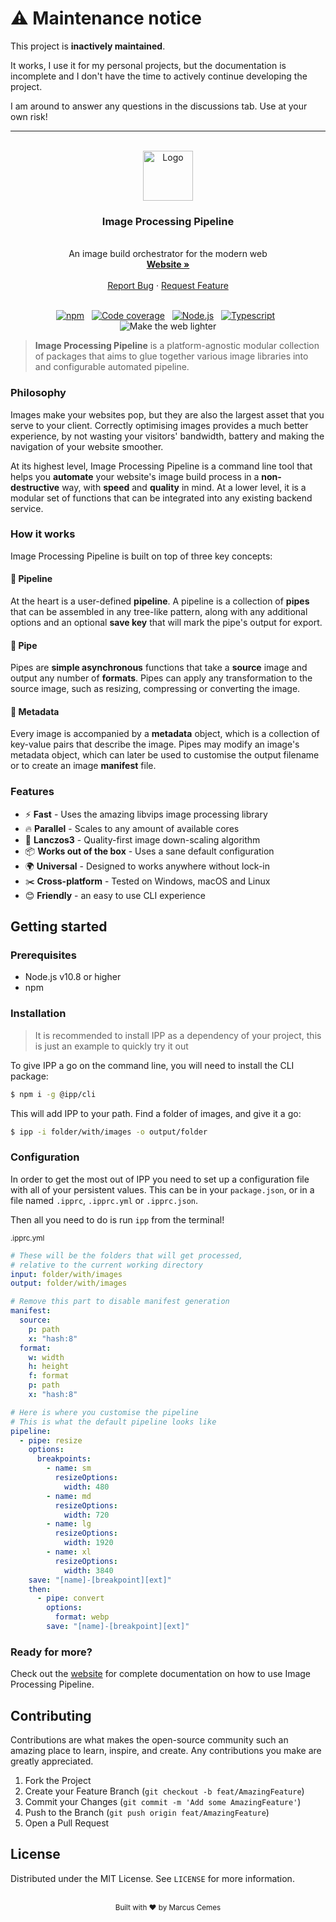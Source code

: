 # ⚠ **Maintenance notice**

This project is **inactively maintained**.

It works, I use it for my personal projects, but the documentation is incomplete and I don't have the time to actively continue developing the project.

I am around to answer any questions in the discussions tab. Use at your own risk!

---

<br />
<div align="center">

  <a href="https://github.com/MarcusCemes/image-processing-pipeline">
    <img src="https://ipp.vercel.app/img/logo.svg" alt="Logo" width="80" height="80">
  </a>
  <h3 align="center">Image Processing Pipeline</h3>

  <div align="center">
    <br />
    <span align="center">An image build orchestrator for the modern web</span>
    <br />
    <a href="https://ipp.vercel.app" align="center"><strong>Website »</strong></a>
    <br /><br />
    <span  align="center">
      <a href="https://github.com/MarcusCemes/image-processing-pipeline/issues">Report Bug</a>
      ·
      <a href="https://github.com/MarcusCemes/image-processing-pipeline/issues">Request Feature</a>
    </span>
    <br /><br />
  </div>

[![npm][badge-npm]][link-npm]&nbsp;&nbsp;
[![Code coverage][badge-coverage]][link-coverage]&nbsp;&nbsp;
[![Node.js][badge-node]][link-node]&nbsp;&nbsp;
[![Typescript][badge-typescript]][link-typescript]&nbsp;&nbsp;
![Make the web lighter][badge-lighter]

</div>

> **Image Processing Pipeline** is a platform-agnostic modular collection of packages that aims to glue together various image libraries into and configurable automated pipeline.

### Philosophy

Images make your websites pop, but they are also the largest asset that you serve to your client. Correctly optimising images provides a much better experience, by not wasting your visitors' bandwidth, battery and making the navigation of your website smoother.

At its highest level, Image Processing Pipeline is a command line tool that helps you **automate** your website's image build process in a **non-destructive** way, with **speed** and **quality** in mind. At a lower level, it is a modular set of functions that can be integrated into any existing backend service.

### How it works

Image Processing Pipeline is built on top of three key concepts:

#### 🌴 Pipeline

At the heart is a user-defined **pipeline**. A pipeline is a collection of **pipes** that can be assembled in any tree-like pattern, along with any additional options and an optional **save key** that will mark the pipe's output for export.

#### 🔨 Pipe

Pipes are **simple asynchronous** functions that take a **source** image and output any number of **formats**. Pipes can apply any transformation to the source image, such as resizing, compressing or converting the image.

#### 🔖 Metadata

Every image is accompanied by a **metadata** object, which is a collection of key-value pairs that describe the image. Pipes may modify an image's metadata object, which can later be used to customise the output filename or to create an image **manifest** file.

### Features

- ⚡ **Fast** - Uses the amazing libvips image processing library
- 🔥 **Parallel** - Scales to any amount of available cores
- 💎 **Lanczos3** - Quality-first image down-scaling algorithm
- 📦 **Works out of the box** - Uses a sane default configuration
- 🌍 **Universal** - Designed to works anywhere without lock-in
- ✂️ **Cross-platform** - Tested on Windows, macOS and Linux
- 😊 **Friendly** - an easy to use CLI experience

## Getting started

### Prerequisites

- Node.js v10.8 or higher
- npm

### Installation

> It is recommended to install IPP as a dependency of your project, this is just an example to quickly try it out

To give IPP a go on the command line, you will need to install the CLI package:

```bash
$ npm i -g @ipp/cli
```

This will add IPP to your path. Find a folder of images, and give it a go:

```bash
$ ipp -i folder/with/images -o output/folder
```

### Configuration

In order to get the most out of IPP you need to set up a configuration file with all of your persistent values. This can be in your `package.json`, or in a file named `.ipprc`, `.ipprc.yml` or `.ipprc.json`.

Then all you need to do is run `ipp` from the terminal!

<sub>.ipprc.yml</sub>

```yaml
# These will be the folders that will get processed,
# relative to the current working directory
input: folder/with/images
output: folder/with/images

# Remove this part to disable manifest generation
manifest:
  source:
    p: path
    x: "hash:8"
  format:
    w: width
    h: height
    f: format
    p: path
    x: "hash:8"

# Here is where you customise the pipeline
# This is what the default pipeline looks like
pipeline:
  - pipe: resize
    options:
      breakpoints:
        - name: sm
          resizeOptions:
            width: 480
        - name: md
          resizeOptions:
            width: 720
        - name: lg
          resizeOptions:
            width: 1920
        - name: xl
          resizeOptions:
            width: 3840
    save: "[name]-[breakpoint][ext]"
    then:
      - pipe: convert
        options:
          format: webp
        save: "[name]-[breakpoint][ext]"
```

### Ready for more?

Check out the [website][link-website] for complete documentation on how to use Image Processing Pipeline.

## Contributing

Contributions are what makes the open-source community such an amazing place to learn, inspire, and create. Any contributions you make are greatly appreciated.

1. Fork the Project
2. Create your Feature Branch (`git checkout -b feat/AmazingFeature`)
3. Commit your Changes (`git commit -m 'Add some AmazingFeature'`)
4. Push to the Branch (`git push origin feat/AmazingFeature`)
5. Open a Pull Request

## License

Distributed under the MIT License. See `LICENSE` for more information.

<div align="center">
<br />
<sub>Built with ❤︎ by Marcus Cemes</sub>
</div>

<!-- BADGES -->

[badge-npm]: https://img.shields.io/badge/npm-CB3837.svg?style=for-the-badge&logo=npm
[badge-node]: https://img.shields.io/badge/Node.js--339933.svg?style=for-the-badge&logo=node.js
[badge-typescript]: https://img.shields.io/badge/Typescript--0074D9.svg?style=for-the-badge&logo=typescript
[badge-lighter]: https://img.shields.io/badge/Make_the_web-lighter-7FDBFF.svg?style=for-the-badge
[badge-coverage]: https://img.shields.io/codecov/c/github/MarcusCemes/image-processing-pipeline?style=for-the-badge

<!-- LINKS -->

[link-npm]: https://www.npmjs.com/org/ipp
[link-node]: https://nodejs.org
[link-typescript]: https://www.typescriptlang.org
[link-coverage]: https://codecov.io/gh/MarcusCemes/image-processing-pipeline
[link-website]: https://ipp.vercel.app
